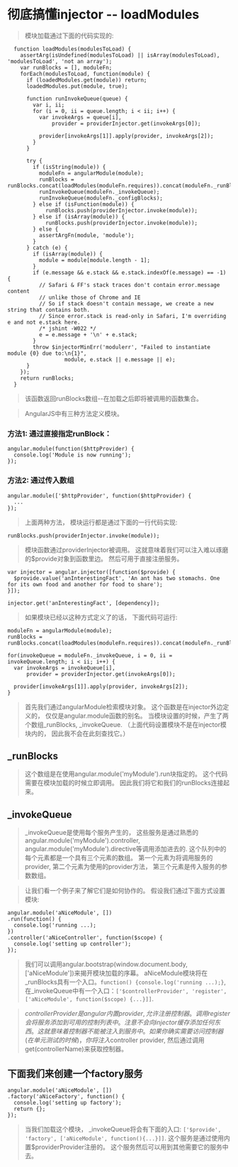 彻底搞懂injector -- loadModules
================================

> 模块加载通过下面的代码实现的:

```
  function loadModules(modulesToLoad) {
    assertArg(isUndefined(modulesToLoad) || isArray(modulesToLoad), 'modulesToLoad', 'not an array');
    var runBlocks = [], moduleFn;
    forEach(modulesToLoad, function(module) {
      if (loadedModules.get(module)) return;
      loadedModules.put(module, true);

      function runInvokeQueue(queue) {
        var i, ii;
        for (i = 0, ii = queue.length; i < ii; i++) {
          var invokeArgs = queue[i],
              provider = providerInjector.get(invokeArgs[0]);

          provider[invokeArgs[1]].apply(provider, invokeArgs[2]);
        }
      }

      try {
        if (isString(module)) {
          moduleFn = angularModule(module);
          runBlocks = runBlocks.concat(loadModules(moduleFn.requires)).concat(moduleFn._runBlocks);
          runInvokeQueue(moduleFn._invokeQueue);
          runInvokeQueue(moduleFn._configBlocks);
        } else if (isFunction(module)) {
            runBlocks.push(providerInjector.invoke(module));
        } else if (isArray(module)) {
            runBlocks.push(providerInjector.invoke(module));
        } else {
          assertArgFn(module, 'module');
        }
      } catch (e) {
        if (isArray(module)) {
          module = module[module.length - 1];
        }
        if (e.message && e.stack && e.stack.indexOf(e.message) == -1) {
          // Safari & FF's stack traces don't contain error.message content
          // unlike those of Chrome and IE
          // So if stack doesn't contain message, we create a new string that contains both.
          // Since error.stack is read-only in Safari, I'm overriding e and not e.stack here.
          /* jshint -W022 */
          e = e.message + '\n' + e.stack;
        }
        throw $injectorMinErr('modulerr', "Failed to instantiate module {0} due to:\n{1}",
                  module, e.stack || e.message || e);
      }
    });
    return runBlocks;
  }
```

> 该函数返回runBlocks数组--在加载之后即将被调用的函数集合。

> AngularJS中有三种方法定义模块。

###  方法1: 通过直接指定runBlock：
```
angular.module(function($httpProvider) {
  console.log('Module is now running');
});
```

### 方法2: 通过传入数组
```
angular.module(['$httpProvider', function($httpProvider) {
  ...
});
```

> 上面两种方法， 模块运行都是通过下面的一行代码实现:

```
runBlocks.push(providerInjector.invoke(module));
```

> 模块函数通过providerInjector被调用。 这就意味着我们可以注入难以琢磨的$provide对象到函数里边。 然后可用于直接注册服务。

```
var injector = angular.injector([function($provide) {
  $provide.value('anInterestingFact', 'An ant has two stomachs. One for its own food and another for food to share');
}]);

injector.get('anInterestingFact', [dependency]);
```

> 如果模块已经以这种方式定义了的话， 下面代码可运行:

```
moduleFn = angularModule(module);
runBlocks = runBlocks.concat(loadModules(moduleFn.requires)).concat(moduleFn._runBlocks);

for(invokeQueue = moduleFn._invokeQueue, i = 0, ii = invokeQueue.length; i < ii; i++) {
  var invokeArgs = invokeQueue[i],
      provider = providerInjector.get(invokeArgs[0]);
      
  provider[invokeArgs[1]].apply(provider, invokeArgs[2]);
}
```

> 首先我们通过angularModule检索模块对象。 这个函数是在injector外边定义的， 仅仅是angular.module函数的别名。 当模块设置的时候，产生了两个数组_runBlocks, _invokeQueue. （上面代码设置模块不是在injector模块内的， 因此我不会在此刻查找它。）

## _runBlocks
>  这个数组是在使用angular.module('myModule').run块指定的。 这个代码需要在模块加载的时候立即调用。 因此我们将它和我们的runBlocks连接起来。

## _invokeQueue
> _invokeQueue是使用每个服务产生的， 这些服务是通过熟悉的angular.module('myModule').controller, angular.module('myModule').directive等调用添加进去的. 这个队列中的每个元素都是一个具有三个元素的数组。 第一个元素为将调用服务的provider, 第二个元素为使用的provider方法， 第三个元素是传入服务的参数数组。

> 让我们看一个例子来了解它们是如何协作的。 假设我们通过下面方式设置模块:

```
angular.module('aNiceModule', [])
.run(function() {
  console.log('running ...);
})
.controller('aNiceController', function($scope) {
  console.log('setting up controller');
});
```

> 我们可以调用angular.bootstrap(window.document.body, ['aNiceModule'])来揭开模块加载的序幕。 aNiceModule模块将在_runBlocks具有一个入口。`function() {console.log('running ...);}`, 在_invokeQueue中有一个入口：`['$controllerProvider', 'register', ['aNiceModule', function($scope) {...}]]`.


> $controllerProvider是angular内置provider, 允许注册控制器。 调用register会将服务添加到可用的控制列表中。 注意不会向injector缓存添加任何东西。 这就意味着控制器不能被注入到服务中。 如果你确实需要访问控制器(在单元测试的时候)， 你将注入$controller provider, 然后通过调用get(controllerName)来获取控制器。

## 下面我们来创建一个factory服务
```
angular.module('aNiceModule', [])
.factory('aNiceFactory', function() {
  console.log('setting up factory');
  return {};
});
```

> 当我们加载这个模块， _invokeQueue将会有下面的入口: `['$provide', 'factory', ['aNiceModule', function(){...}]]`. 这个服务是通过使用内置$providerProvider注册的。 这个服务然后可以用到其他需要它的服务中去。
